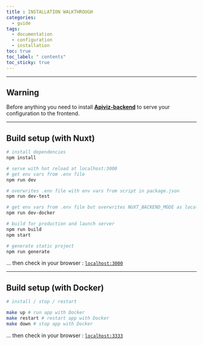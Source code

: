 ```yaml
---
title : INSTALLATION WALKTHROUGH
categories:
  - guide
tags:
  - documentation
  - configuration
  - installation
toc: true
toc_label: " contents"
toc_sticky: true
---
```



--------

## Warning

Before anything you need to install **[Apiviz-backend](https://github.com/co-demos/apiviz-backend)** to serve your configuration to the frontend.

-------

## Build setup (with Nuxt)

```bash
# install dependencies
npm install

# serve with hot reload at localhost:3000
# get env vars from .env file
npm run dev

# overwrites .env file with env vars from script in package.json
npm run dev-test

# get env vars from .env file but overwrites NUXT_BACKEND_MODE as local backend served with Docker
npm run dev-docker

# build for production and launch server
npm run build
npm start

# generate static project
npm run generate
```

... then check in your browser : [`localhost:3000`](localhost:3000)

--------

## Build setup (with Docker)

```bash
# install / stop / restart

make up # run app with Docker
make restart # restart app with Docker
make down # stop app with Docker
```

... then check in your browser : [`localhost:3333`](localhost:3333)

